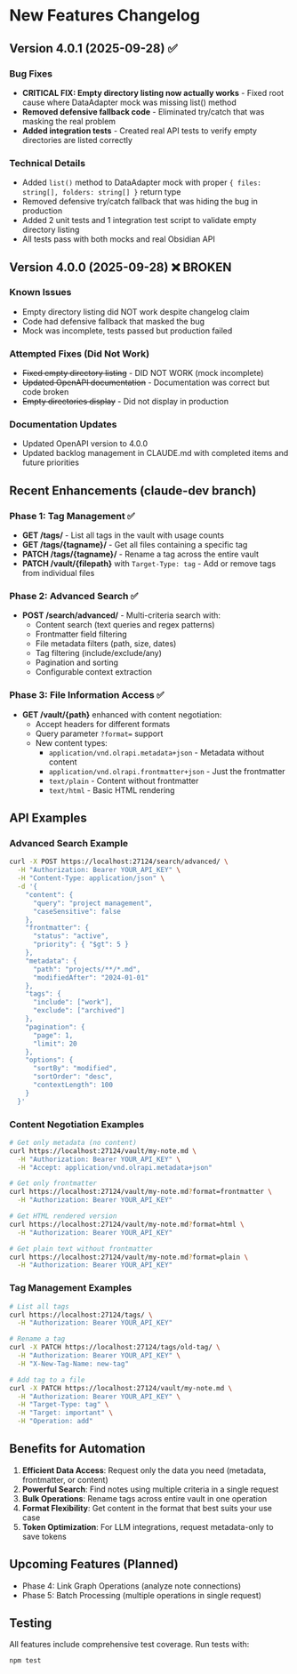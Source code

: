 # New Features Changelog

## Version 4.0.1 (2025-09-28) ✅

### Bug Fixes
- **CRITICAL FIX: Empty directory listing now actually works** - Fixed root cause where DataAdapter mock was missing list() method
- **Removed defensive fallback code** - Eliminated try/catch that was masking the real problem
- **Added integration tests** - Created real API tests to verify empty directories are listed correctly

### Technical Details
- Added `list()` method to DataAdapter mock with proper `{ files: string[], folders: string[] }` return type
- Removed defensive try/catch fallback that was hiding the bug in production
- Added 2 unit tests and 1 integration test script to validate empty directory listing
- All tests pass with both mocks and real Obsidian API

## Version 4.0.0 (2025-09-28) ❌ BROKEN

### Known Issues
- Empty directory listing did NOT work despite changelog claim
- Code had defensive fallback that masked the bug
- Mock was incomplete, tests passed but production failed

### Attempted Fixes (Did Not Work)
- ~~Fixed empty directory listing~~ - DID NOT WORK (mock incomplete)
- ~~Updated OpenAPI documentation~~ - Documentation was correct but code broken
- ~~Empty directories display~~ - Did not display in production

### Documentation Updates
- Updated OpenAPI version to 4.0.0
- Updated backlog management in CLAUDE.md with completed items and future priorities

## Recent Enhancements (claude-dev branch)

### Phase 1: Tag Management ✅
- **GET /tags/** - List all tags in the vault with usage counts
- **GET /tags/{tagname}/** - Get all files containing a specific tag
- **PATCH /tags/{tagname}/** - Rename a tag across the entire vault
- **PATCH /vault/{filepath}** with `Target-Type: tag` - Add or remove tags from individual files

### Phase 2: Advanced Search ✅
- **POST /search/advanced/** - Multi-criteria search with:
  - Content search (text queries and regex patterns)
  - Frontmatter field filtering
  - File metadata filters (path, size, dates)
  - Tag filtering (include/exclude/any)
  - Pagination and sorting
  - Configurable context extraction

### Phase 3: File Information Access ✅
- **GET /vault/{path}** enhanced with content negotiation:
  - Accept headers for different formats
  - Query parameter `?format=` support
  - New content types:
    - `application/vnd.olrapi.metadata+json` - Metadata without content
    - `application/vnd.olrapi.frontmatter+json` - Just the frontmatter
    - `text/plain` - Content without frontmatter
    - `text/html` - Basic HTML rendering

## API Examples

### Advanced Search Example
```bash
curl -X POST https://localhost:27124/search/advanced/ \
  -H "Authorization: Bearer YOUR_API_KEY" \
  -H "Content-Type: application/json" \
  -d '{
    "content": {
      "query": "project management",
      "caseSensitive": false
    },
    "frontmatter": {
      "status": "active",
      "priority": { "$gt": 5 }
    },
    "metadata": {
      "path": "projects/**/*.md",
      "modifiedAfter": "2024-01-01"
    },
    "tags": {
      "include": ["work"],
      "exclude": ["archived"]
    },
    "pagination": {
      "page": 1,
      "limit": 20
    },
    "options": {
      "sortBy": "modified",
      "sortOrder": "desc",
      "contextLength": 100
    }
  }'
```

### Content Negotiation Examples
```bash
# Get only metadata (no content)
curl https://localhost:27124/vault/my-note.md \
  -H "Authorization: Bearer YOUR_API_KEY" \
  -H "Accept: application/vnd.olrapi.metadata+json"

# Get only frontmatter
curl https://localhost:27124/vault/my-note.md?format=frontmatter \
  -H "Authorization: Bearer YOUR_API_KEY"

# Get HTML rendered version
curl https://localhost:27124/vault/my-note.md?format=html \
  -H "Authorization: Bearer YOUR_API_KEY"

# Get plain text without frontmatter
curl https://localhost:27124/vault/my-note.md?format=plain \
  -H "Authorization: Bearer YOUR_API_KEY"
```

### Tag Management Examples
```bash
# List all tags
curl https://localhost:27124/tags/ \
  -H "Authorization: Bearer YOUR_API_KEY"

# Rename a tag
curl -X PATCH https://localhost:27124/tags/old-tag/ \
  -H "Authorization: Bearer YOUR_API_KEY" \
  -H "X-New-Tag-Name: new-tag"

# Add tag to a file
curl -X PATCH https://localhost:27124/vault/my-note.md \
  -H "Authorization: Bearer YOUR_API_KEY" \
  -H "Target-Type: tag" \
  -H "Target: important" \
  -H "Operation: add"
```

## Benefits for Automation

1. **Efficient Data Access**: Request only the data you need (metadata, frontmatter, or content)
2. **Powerful Search**: Find notes using multiple criteria in a single request
3. **Bulk Operations**: Rename tags across entire vault in one operation
4. **Format Flexibility**: Get content in the format that best suits your use case
5. **Token Optimization**: For LLM integrations, request metadata-only to save tokens

## Upcoming Features (Planned)

- Phase 4: Link Graph Operations (analyze note connections)
- Phase 5: Batch Processing (multiple operations in single request)

## Testing

All features include comprehensive test coverage. Run tests with:
```bash
npm test
```